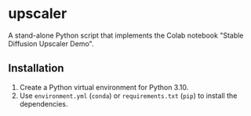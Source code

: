 # upscaler
A stand-alone Python script that implements the Colab notebook "Stable Diffusion Upscaler Demo".

## Installation
1. Create a Python virtual environment for Python 3.10.
1. Use `environment.yml` (`conda`) or `requirements.txt` (`pip`) to install the dependencies.
